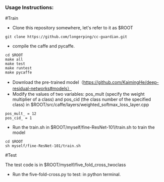 ### Usage Instructions:
#Train
* Clone this repository somewhere, let's refer to it as $ROOT
```
git clone https://github.com/longerping/cc-guardian.git
```
* compile the caffe and pycaffe.
```
cd $ROOT
make all 
make test 
make runtest 
make pycaffe
```
* Download the pre-trained model（https://github.com/KaimingHe/deep-residual-networks#models）
* Modify the values of two variables: pos_mult (specify the weight multiplier of a class) and pos_cid (the class number of the specified class) in $ROOT/src/caffe/layers/weighted_softmax_loss_layer.cpp
```
pos_mult_ = 12
pos_cid_ = 1
```
* Run the train.sh in $ROOT/myself/fine-ResNet-101/train.sh to train the model
```
cd $ROOT
sh myself/fine-ResNet-101/train.sh
```

#Test

The test code is in $ROOT/myself/five_fold_cross_twoclass

* Run the five-fold-cross.py to test: in python terminal. 


